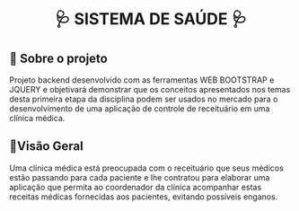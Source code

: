 <h1 align="center"> 🩺 SISTEMA DE SAÚDE 🩺 </h1>

## 🔎 Sobre o projeto
Projeto backend desenvolvido com as ferramentas WEB BOOTSTRAP e JQUERY e objetivará demonstrar que os conceitos apresentados nos temas desta primeira etapa da disciplina podem ser usados no mercado para o desenvolvimento de uma aplicação de controle de receituário em uma clínica médica.

## 📝Visão Geral
Uma clínica médica está preocupada com o receituário que seus médicos estão passando para cada paciente e lhe contratou para elaborar uma aplicação 
que permita ao coordenador da clínica acompanhar estas receitas médicas fornecidas aos pacientes, evitando possíveis enganos. 
